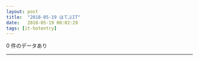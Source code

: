 ```yaml
---
layout: post
title:  "2018-05-19 はてぶIT"
date:   2018-05-19 00:02:29
tags: [it-hotentry]
---
```

0 件のデータあり

<hr>
